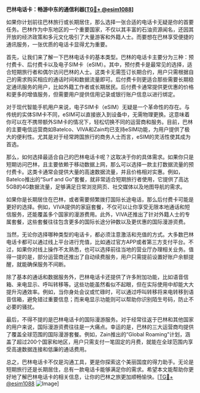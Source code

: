 **巴林电话卡：畅游中东的通信利器[[TG💪+ @esim1088](https://t.me/s/esim1088)]**

如果你计划前往巴林旅行或长期居住，那么选择一张合适的电话卡无疑是你的首要任务。巴林作为中东地区的一个重要国家，不仅以其丰富的石油资源闻名，还因其开放的经济政策和多元文化吸引了大量游客和外籍人士。而要想在巴林享受便捷的通讯服务，一张优质的电话卡显得尤为重要。

首先，让我们来了解一下巴林电话卡的基本类型。巴林的电话卡主要分为三种：预付费卡、后付费卡以及电子SIM卡（eSIM）。其中，预付费卡是最常见的选择，适合短期旅行者和偶尔访问巴林的人士。这类卡无需签订长期合约，用户只需根据自己的需求购买相应的通话时间和数据流量即可。后付费卡则更适合那些需要长期稳定通讯服务的用户，比如外籍工作者或长期居民。后付费卡通常提供更优惠的价格和更多的增值服务，但需要用户提供信用记录或银行账户信息以进行绑定。

对于现代智能手机用户来说，电子SIM卡（eSIM）无疑是一个革命性的存在。与传统的实体SIM卡不同，eSIM可以直接嵌入到设备中，无需物理更换。这意味着你可以在不携带额外SIM卡的情况下，轻松切换不同的运营商和服务。目前，巴林的主要电信运营商如Batelco、VIVA和Zain均已支持eSIM功能，为用户提供了极大的便利性。尤其是对于经常跨国旅行的商务人士而言，eSIM的灵活性使其成为首选。

那么，如何选择最适合自己的巴林电话卡呢？这取决于你的具体需求。如果你只是短期访问巴林，且主要依赖于移动数据上网，那么可以选择一款主打数据流量的预付费卡。这类卡通常会提供大量的高速数据流量，并且价格相对实惠。例如，Batelco推出的“Surf and Go”套餐，就非常适合短期旅行者使用，它提供了高达5GB的4G数据流量，足够满足日常浏览网页、社交媒体以及地图导航的需求。

如果你是长期居住在巴林，或者需要频繁拨打国际长途电话，那么后付费卡可能是更好的选择。例如，VIVA提供的家庭套餐，不仅可以让你享受无限本地通话和短信服务，还能覆盖多个国家的漫游费用。此外，VIVA还推出了针对外籍人士的专属套餐，这些套餐往往包含更多的国际长途分钟数以及更优惠的国际漫游资费。

当然，无论你选择哪种类型的电话卡，都必须注意激活和充值的方式。大多数巴林电话卡都可以通过线上平台进行充值，比如通过官方APP或者第三方支付平台。不过，如果你对线上操作不太熟悉，也可以选择前往当地的营业厅办理相关业务。值得一提的是，部分运营商还推出了自动续费服务，用户只需提前设置好账户余额提醒，就能确保服务不间断。

除了基本的通话和数据服务外，巴林电话卡还提供了许多附加功能，比如语音信箱、来电显示、呼叫转移等。这些功能虽然看似不起眼，但在实际使用中却能大大提升沟通效率。例如，当你身处会议或忙碌时，可以通过呼叫转移将来电转移到语音信箱，避免错过重要信息；而来电显示功能则可以帮助你识别陌生号码，防止不必要的骚扰。

最后，不得不提的是巴林电话卡的国际漫游服务。对于经常往返于巴林和其他国家的用户来说，国际漫游资费往往是一大痛点。幸运的是，巴林的三大运营商均提供了覆盖全球范围的国际漫游套餐。例如，Zain推出的“Global Roaming”计划，涵盖了超过200个国家和地区，用户只需支付一笔固定的月费，就能在全球范围内享受高速数据连接和低廉的通话费用。

总之，巴林电话卡不仅是沟通工具，更是你探索这个美丽国度的得力助手。无论是短期旅行还是长期居住，总有一款电话卡能够满足你的需求。希望本文能帮助你更好地了解巴林电话卡的相关信息，让你的巴林之旅更加顺畅愉快。[[TG💪+ @esim1088](https://t.me/s/esim1088) ![Image](https://i.postimg.cc/4NQfJmqS/Snipaste-2025-05-13-00-14-12.png)]
